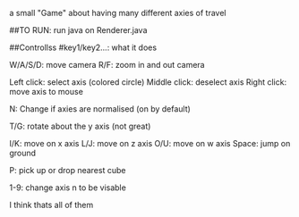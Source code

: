 a small "Game" about having many different axies of travel

##TO RUN:
run java on Renderer.java

##Controllss
#key1/key2...: what it does

W/A/S/D: move camera
R/F: zoom in and out camera

Left click: select axis (colored circle)
Middle click: deselect axis
Right click: move axis to mouse

N: Change if axies are normalised (on by default)

T/G: rotate about the y axis (not great)

I/K: move on x axis
L/J: move on z axis
O/U: move on w axis
Space: jump on ground

P: pick up or drop nearest cube

1-9: change axis n to be visable

I think thats all of them

